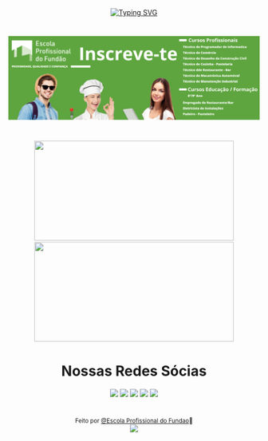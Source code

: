 <div align="center">
<a href="https://git.io/typing-svg"><img src="https://readme-typing-svg.demolab.com?font=Fira+Code&pause=1000&color=2ECA6A&background=FFFFFF00&center=falso&vCenter=falso&repeat=verdadeiro&random=falso&width=650&lines=Ol%C3%A1+nos+somos+a+Escola+Profissional+do+Fund%C3%A3o;Hello%2C+we+are+the+Escola+Profissional+do+Fund%C3%A3o;Bonjour%2C+nous+sommes+l'Escola+Profissional+do+Fund%C3%A3o;Hola%2C+somos+la+Escola+Profissional+do+Fund%C3%A3o;Tere%2C+me+oleme+Escola+Profissional+do+Fund%C3%A3o;Hei%2C+olemme+Escola+Profissional+do+Fund%C3%A3o;Ciao%2C+siamo+la+Escola+Profissional+do+Fund%C3%A3o;Sveiki%2C+mes+esame+Escola+Profissional+do+Fund%C3%A3o;Bun%C4%83%2C+suntem+Escola+Profissional+do+Fund%C3%A3o;Ol%C3%A1+nos+somos+a+Escola+Profissional+do+Fund%C3%A3o" alt="Typing SVG" /></a>
</div>

#

<img src="./img/Banner.png"/>

#

<div align="center">

 <div>
    <img height="200px" width="400px" src="https://github-readme-stats.vercel.app/api?username=EscolaProfissionalDoFundao&show_icons=true&include_all_commits=true&count_private=true&hide_border=true&rank_icon=github&title_color=69BF6D&icon_color=69BF6D&text_color=c9d1d9&bg_color=0d1117"/>
    <img height="200px" width="400px" src="https://github-readme-stats.vercel.app/api/top-langs/?username=EscolaProfissionalDoFundao&layout=compact&langs_count=7&hide_border=true&title_color=69BF6D&icon_color=66cc00&text_color=fff&bg_color=0d1117"/>
 </div>

 # Nossas Redes Sócias
 
  <div> 
    <a href="https://www.epfundao.edu.pt/" target="_blank">
    <img src="https://img.shields.io/badge/website-69BF6D?style=for-the-badge&logo=About.me&logoColor=white" target="_blank"></a>
    <a href="https://www.linkedin.com/school/escola-profissional-do-fund%C3%A3o/mycompany/" target="_blank">
    <img src="https://img.shields.io/badge/LinkedIn-69BF6D?style=for-the-badge&logo=linkedin&logoColor=white" target="_blank"></a> 
    <a href="https://www.facebook.com/EscolaProfissionalFundao" target="_blank">
    <img src="https://img.shields.io/badge/Facebook-69BF6D?style=for-the-badge&logo=facebook&logoColor=white" target="_blank"></a> 
    <a href="https://www.instagram.com/escolaprofissionalfundao/" target="_blank">
    <img src="https://img.shields.io/badge/-Instagram-69BF6D?style=for-the-badge&logo=instagram&logoColor=white" target="_blank"></a>
    <a href="https://twitter.com/EPFundao" target="_blank">
    <img src="https://img.shields.io/badge/Twitter-69BF6D?style=for-the-badge&logo=twitter&logoColor=white" target="_blank"></a>
 </div>

</div>

<br>

<div align="center">

  <sub>Feito por <a href="https://www.epfundao.edu.pt/" target="_blank">@Escola Profissional do Fundao<a>💚</sub>  
  <img height="20px" src="https://user-images.githubusercontent.com/49994083/189573872-f81a164a-de54-4536-a520-5e5124cf9653.png">
</div>